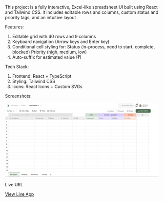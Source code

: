 This project is a fully interactive, Excel-like spreadsheet UI built using React and Tailwind CSS. It includes editable rows and columns, custom status and priority tags, and an intuitive layout

Features:
1. Editable grid with 40 rows and 9 columns
2. Keyboard navigation (Arrow keys and Enter key)
3. Conditional cell styling for:
    Status (in-process, need to start, complete, blocked)
    Priority (high, medium, low)
4. Auto-suffix for estimated value (₹)

Tech Stack:
1. Frontend: React + TypeScript
2. Styling: Tailwind CSS
3. Icons: React Icons + Custom SVGs


Screenshots:

![Spreadsheet Preview](screenshots/Spreedsheet_UI.png)

Live URL

[View Live App](https://inscripts-pink.vercel.app/)
